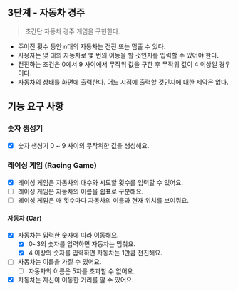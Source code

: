 ## 3단계 - 자동차 경주
> 초간단 자동차 경주 게임을 구현한다.

* 주어진 횟수 동안 n대의 자동차는 전진 또는 멈출 수 있다.
* 사용자는 몇 대의 자동차로 몇 번의 이동을 할 것인지를 입력할 수 있어야 한다.
* 전진하는 조건은 0에서 9 사이에서 무작위 값을 구한 후 무작위 값이 4 이상일 경우이다.
* 자동차의 상태를 화면에 출력한다. 어느 시점에 출력할 것인지에 대한 제약은 없다.

## 기능 요구 사항
### 숫자 생성기
- [x] 숫자 생성기 0 ~ 9 사이의 무작위한 값을 생성해요.

### 레이싱 게임 (Racing Game)
- [x] 레이싱 게임은 자동차의 대수와 시도할 횟수를 입력할 수 있어요.
- [ ] 레이싱 게임은 자동차의 이름을 쉽표로 구분해요.
- [ ] 레이싱 게임은 매 횟수마다 자동차의 이름과 현재 위치를 보여줘요.

#### 자동차 (Car)
- [x] 자동차는 입력한 숫자에 따라 이동해요.
  - [x] 0~3의 숫자를 입력하면 자동차는 멈춰요.
  - [x] 4 이상의 숫자를 입력하면 자동차는 1만큼 전진해요.
- [ ] 자동차는 이름을 가질 수 있어요.
  - [ ] 자동차의 이름은 5자를 초과할 수 없어요.
- [x] 자동차는 자신이 이동한 거리를 알 수 있어요.